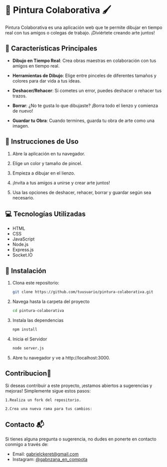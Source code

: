 # 🎨 Pintura Colaborativa 🖌️

Pintura Colaborativa es una aplicación web que te permite dibujar en tiempo real con tus amigos o colegas de trabajo. ¡Diviértete creando arte juntos!

## 🚀 Características Principales

- **Dibujo en Tiempo Real**: Crea obras maestras en colaboración con tus amigos en tiempo real.

- **Herramientas de Dibujo**: Elige entre pinceles de diferentes tamaños y colores para dar vida a tus ideas.

- **Deshacer/Rehacer**: Si cometes un error, puedes deshacer o rehacer tus trazos.

- **Borrar**: ¿No te gusta lo que dibujaste? ¡Borra todo el lienzo y comienza de nuevo!

- **Guardar tu Obra**: Cuando termines, guarda tu obra de arte como una imagen.

## 📜 Instrucciones de Uso

1. Abre la aplicación en tu navegador.

2. Elige un color y tamaño de pincel.

3. Empieza a dibujar en el lienzo.

4. ¡Invita a tus amigos a unirse y crear arte juntos!

5. Usa las opciones de deshacer, rehacer, borrar y guardar según sea necesario.

## 💻 Tecnologías Utilizadas

- HTML
- CSS
- JavaScript
- Node.js
- Express.js
- Socket.IO

## 📁 Instalación

1. Clona este repositorio:

   ```bash
   git clone https://github.com/tuusuario/pintura-colaborativa.git

2. Navega hasta la carpeta del proyecto

    ```bash
    cd pintura-colaborativa

3. Instala las dependencias

    ```bash 
    npm install

4. Inicia el Servidor

    ```bash
    node server.js

5. Abre tu navegador y ve a http://localhost:3000.

## Contribucion🤝 

Si deseas contribuir a este proyecto, ¡estamos abiertos a sugerencias y mejoras! Simplemente sigue estos pasos:

    1.Realiza un fork del repositorio.

    2.Crea una nueva rama para tus cambios:

## Contacto 📬

Si tienes alguna pregunta o sugerencia, no dudes en ponerte en contacto conmigo a través de:

- Email: gabrielckeret@gmail.com
- Instagram: [@gabnzana_en_compota](https://www.instagram.com/gabnzana_en_compota/)
